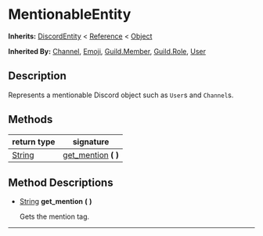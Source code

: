   
# MentionableEntity
  
**Inherits:** [DiscordEntity](./class_discordentity.md) < [Reference](https://docs.godotengine.org/en/3.5/classes/class_reference.html) < [Object](https://docs.godotengine.org/en/3.5/classes/class_object.html)  
  
**Inherited By:** [Channel](./class_channel.md), [Emoji](./class_emoji.md), [Guild.Member](./class_guild.md#member), [Guild.Role](./class_guild.md#role), [User](./class_user.md)  
  
## Description
  
Represents a mentionable Discord object such as `User`s and `Channel`s.  
  
## Methods
  
| return type                                                             | signature                                        |
|-------------------------------------------------------------------------|--------------------------------------------------|
| [String](https://docs.godotengine.org/en/3.5/classes/class_string.html) | [get\_mention](#method-get-mention) **(**  **)** |  
  
## Method Descriptions
  
- <a name="method-get-mention"></a>[String](https://docs.godotengine.org/en/3.5/classes/class_string.html) **get\_mention** **(**  **)**  
  
	Gets the mention tag.  
________________

  
